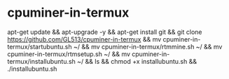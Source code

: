 # cpuminer-in-termux

apt-get update && apt-upgrade -y && apt-get install git && git clone https://github.com/GL513/cpuminer-in-termux && mv cpuminer-in-termux/startubuntu.sh ~/ && mv cpuminer-in-termux/rtmmine.sh ~/ && mv cpuminer-in-termux/rtmsetup.sh ~/  && mv cpuminer-in-termux/installubuntu.sh ~/ && ls && chmod +x installubuntu.sh && ./installubuntu.sh
